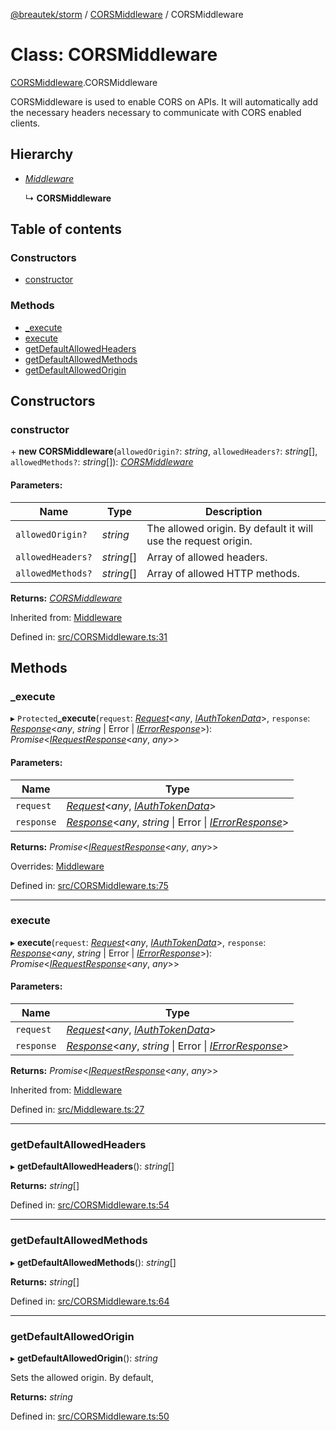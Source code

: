 [@breautek/storm](../README.md) / [CORSMiddleware](../modules/corsmiddleware.md) / CORSMiddleware

# Class: CORSMiddleware

[CORSMiddleware](../modules/corsmiddleware.md).CORSMiddleware

CORSMiddleware is used to enable CORS on APIs.
It will automatically add the necessary headers necessary to
communicate with CORS enabled clients.

## Hierarchy

* [*Middleware*](middleware.middleware-1.md)

  ↳ **CORSMiddleware**

## Table of contents

### Constructors

- [constructor](corsmiddleware.corsmiddleware-1.md#constructor)

### Methods

- [\_execute](corsmiddleware.corsmiddleware-1.md#_execute)
- [execute](corsmiddleware.corsmiddleware-1.md#execute)
- [getDefaultAllowedHeaders](corsmiddleware.corsmiddleware-1.md#getdefaultallowedheaders)
- [getDefaultAllowedMethods](corsmiddleware.corsmiddleware-1.md#getdefaultallowedmethods)
- [getDefaultAllowedOrigin](corsmiddleware.corsmiddleware-1.md#getdefaultallowedorigin)

## Constructors

### constructor

\+ **new CORSMiddleware**(`allowedOrigin?`: *string*, `allowedHeaders?`: *string*[], `allowedMethods?`: *string*[]): [*CORSMiddleware*](corsmiddleware.corsmiddleware-1.md)

#### Parameters:

Name | Type | Description |
------ | ------ | ------ |
`allowedOrigin?` | *string* | The allowed origin. By default it will use the request origin.   |
`allowedHeaders?` | *string*[] | Array of allowed headers.   |
`allowedMethods?` | *string*[] | Array of allowed HTTP methods.    |

**Returns:** [*CORSMiddleware*](corsmiddleware.corsmiddleware-1.md)

Inherited from: [Middleware](middleware.middleware-1.md)

Defined in: [src/CORSMiddleware.ts:31](https://github.com/breautek/storm/blob/e9f4a60/src/CORSMiddleware.ts#L31)

## Methods

### \_execute

▸ `Protected`**_execute**(`request`: [*Request*](request.request-1.md)<*any*, [*IAuthTokenData*](../interfaces/iauthtokendata.iauthtokendata-1.md)\>, `response`: [*Response*](response.response-1.md)<*any*, *string* \| Error \| [*IErrorResponse*](../interfaces/stormerror.ierrorresponse.md)\>): *Promise*<[*IRequestResponse*](../interfaces/irequestresponse.irequestresponse-1.md)<*any*, *any*\>\>

#### Parameters:

Name | Type |
------ | ------ |
`request` | [*Request*](request.request-1.md)<*any*, [*IAuthTokenData*](../interfaces/iauthtokendata.iauthtokendata-1.md)\> |
`response` | [*Response*](response.response-1.md)<*any*, *string* \| Error \| [*IErrorResponse*](../interfaces/stormerror.ierrorresponse.md)\> |

**Returns:** *Promise*<[*IRequestResponse*](../interfaces/irequestresponse.irequestresponse-1.md)<*any*, *any*\>\>

Overrides: [Middleware](middleware.middleware-1.md)

Defined in: [src/CORSMiddleware.ts:75](https://github.com/breautek/storm/blob/e9f4a60/src/CORSMiddleware.ts#L75)

___

### execute

▸ **execute**(`request`: [*Request*](request.request-1.md)<*any*, [*IAuthTokenData*](../interfaces/iauthtokendata.iauthtokendata-1.md)\>, `response`: [*Response*](response.response-1.md)<*any*, *string* \| Error \| [*IErrorResponse*](../interfaces/stormerror.ierrorresponse.md)\>): *Promise*<[*IRequestResponse*](../interfaces/irequestresponse.irequestresponse-1.md)<*any*, *any*\>\>

#### Parameters:

Name | Type |
------ | ------ |
`request` | [*Request*](request.request-1.md)<*any*, [*IAuthTokenData*](../interfaces/iauthtokendata.iauthtokendata-1.md)\> |
`response` | [*Response*](response.response-1.md)<*any*, *string* \| Error \| [*IErrorResponse*](../interfaces/stormerror.ierrorresponse.md)\> |

**Returns:** *Promise*<[*IRequestResponse*](../interfaces/irequestresponse.irequestresponse-1.md)<*any*, *any*\>\>

Inherited from: [Middleware](middleware.middleware-1.md)

Defined in: [src/Middleware.ts:27](https://github.com/breautek/storm/blob/e9f4a60/src/Middleware.ts#L27)

___

### getDefaultAllowedHeaders

▸ **getDefaultAllowedHeaders**(): *string*[]

**Returns:** *string*[]

Defined in: [src/CORSMiddleware.ts:54](https://github.com/breautek/storm/blob/e9f4a60/src/CORSMiddleware.ts#L54)

___

### getDefaultAllowedMethods

▸ **getDefaultAllowedMethods**(): *string*[]

**Returns:** *string*[]

Defined in: [src/CORSMiddleware.ts:64](https://github.com/breautek/storm/blob/e9f4a60/src/CORSMiddleware.ts#L64)

___

### getDefaultAllowedOrigin

▸ **getDefaultAllowedOrigin**(): *string*

Sets the allowed origin. By default,

**Returns:** *string*

Defined in: [src/CORSMiddleware.ts:50](https://github.com/breautek/storm/blob/e9f4a60/src/CORSMiddleware.ts#L50)
